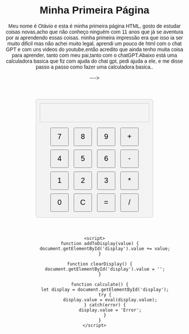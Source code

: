 <!DOCTYPE html>
<html lang="pt-br">
<head>
    <meta charset="UTF-8">
    <meta name="viewport" content="width=device-width, initial-scale=1.0">
    <title>Minha Página</title>
    <meta name="description" content="Minha primeira página HTML">
    <meta name="author" content="Otávio">
</head>
<body>
    <h1>Minha Primeira Página</h1>
    <p>Meu nome é Otávio e esta é minha primeira página HTML, gosto de estudar coisas novas,acho que não conheço ninguém com 11 anos que já se aventura por ai aprendendo essas coisas.
        minha primeira impressão era que isso ia ser muito dificil mas não achei muito legal, aprendi um pouco de html com o chat GPT e com uns videos do youtube,então acredito que ainda tenho muita coisa para aprender, tanto com meu pai,tanto com o chatGPT.Abaixo está uma calculadora basica que fiz com ajuda do chat gpt, pedi ajuda a ele, e me disse passo a passo como fazer uma calculadora basica..</p>
</body>
</html>

---->
<!DOCTYPE html>
<html lang="en">
<head>
<meta charset="UTF-8">
<meta name="viewport" content="width=device-width, initial-scale=1.0">
<title>Calculadora Básica</title>
<style>
    body {
        font-family: Arial, sans-serif;
        text-align: center;
    }
    .calculator {
        width: 300px;
        margin: 50px auto;
        border: 1px solid #ccc;
        padding: 10px;
        border-radius: 5px;
        background-color: #f3f3f3;
    }
    .calculator input[type="button"] {
        width: 50px;
        height: 50px;
        font-size: 20px;
        margin: 5px;
        cursor: pointer;
    }
    .calculator input[type="text"] {
        width: 100%;
        margin-bottom: 10px;
        padding: 10px;
        box-sizing: border-box;
        font-size: 24px;
        text-align: right;
    }
</style>
</head>
<body>
    <div class="calculator">
        <input type="text" id="display" disabled>
        <br>
        <input type="button" value="7" onclick="addToDisplay('7')">
        <input type="button" value="8" onclick="addToDisplay('8')">
        <input type="button" value="9" onclick="addToDisplay('9')">
        <input type="button" value="+" onclick="addToDisplay('+')">
        <br>
        <input type="button" value="4" onclick="addToDisplay('4')">
        <input type="button" value="5" onclick="addToDisplay('5')">
        <input type="button" value="6" onclick="addToDisplay('6')">
        <input type="button" value="-" onclick="addToDisplay('-')">
        <br>
        <input type="button" value="1" onclick="addToDisplay('1')">
        <input type="button" value="2" onclick="addToDisplay('2')">
        <input type="button" value="3" onclick="addToDisplay('3')">
        <input type="button" value="*" onclick="addToDisplay('*')">
        <br>
        <input type="button" value="0" onclick="addToDisplay('0')">
        <input type="button" value="C" onclick="clearDisplay()">
        <input type="button" value="=" onclick="calculate()">
        <input type="button" value="/" onclick="addToDisplay('/')">
    </div>

    <script>
        function addToDisplay(value) {
            document.getElementById('display').value += value;
        }

        function clearDisplay() {
            document.getElementById('display').value = '';
        }

        function calculate() {
            let display = document.getElementById('display');
            try {
                display.value = eval(display.value);
            } catch(error) {
                display.value = 'Error';
            }
        }
    </script>
</body>
</html>

